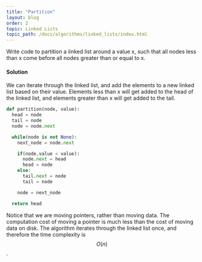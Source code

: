 ```yaml
---
title: "Partition"
layout: blog
order: 2
topic: Linked Lists
topic_path: /docs/algorithms/linked_lists/index.html
---
```

Write code to partition a linked list around a value x, such that all nodes less than x come before all nodes greater than or equal to x.

#### Solution
We can iterate through the linked list, and add the elements to a new linked list based on their value. Elements less than x will get added to the head of the linked list, and elements greater than x will get added to the tail.

```python
def partition(node, value):
  head = node
  tail = node
  node = node.next

  while(node is not None):
    next_node = node.next

    if(node.value < value):
      node.next = head
      head = node
    else:
      tail.next = node
      tail = node

    node = next_node

  return head
```

Notice that we are moving pointers, rather than moving data. The computation cost of moving a pointer is much less than the cost of moving data on disk. The algorithm iterates through the linked list once, and therefore the time complexity is $$ O(n) $$.